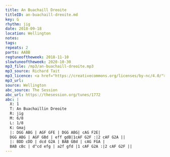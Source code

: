 ```yaml
---
title: An Buachaill Dreoite
titleID: an-buachaill-dreoite.md
key: G
rhythm: jig
date: 2018-09-18
location: Wellington
notes:
tags:
repeats: 2
parts: AABB
regtuneoftheweek: 2018-11-10
slowtuneoftheweek: 2020-10-30
mp3_file: /mp3/an-buachaill-dreoite.mp3
mp3_source: Richard Tait
mp3_licence: <a href="https://creativecommons.org/licenses/by-nc/4.0/">CC-BY-NC-4.0</a>
mp3_url:
source: Wellington
abc_source: The Session
abc_url: https://thesession.org/tunes/1772
abc: |
  X: 1
  T: An Buachaillin Dreoite
  R: jig
  M: 6/8
  L: 1/8
  K: Gmaj
  |: DGG ABG | AGF GFE | DGG ABG| cAG F2E|
  DGG ABG | AGF GBd | eff gdB|1cAF G2F :|2 cAF G2A ||
  |: BDD cDD | dcd G2A | BAB GBd | cAG FGA |
  BAB cBc | d^cd efg | a2f gfd |1 cAF G2A :|2 cAF G2F ||
---
```

